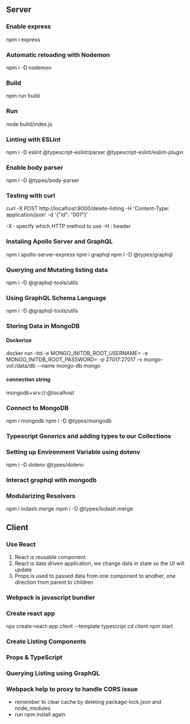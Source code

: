 ## Server

### Enable express

npm i express

### Automatic reloading with Nodemon

npm i -D nodemon

### Build

npm run build

### Run

node build/index.js

### Linting with ESLint

npm i -D eslint @typescript-eslint/parser @typescript-eslint/eslint-plugin

### Enable body parser

npm i -D @types/body-parser

### Testing with curl

curl -X POST http://localhost:9000/delete-listing -H 'Content-Type: application/json' -d '{"id": "001"}'

-X : specify which HTTP method to use
-H : header

### Instaling Apollo Server and GraphQL

npm i apollo-server-express
npm i graphql
npm i -D @types/graphql

### Querying and Mutating listing data

npm i -D @graphql-tools/utils

### Using GraphQL Schema Language

npm i -D @graphql-tools/utils

### Storing Data in MongoDB

#### Dockerize

docker run -itd -e MONGO_INITDB_ROOT_USERNAME=<username> -e MONGO_INITDB_ROOT_PASSWORD=<password> -p 27017:27017 -v mongo-vol:/data/db --name mongo-db mongo

#### connection string

mongodb+srv://<username>:<password>@localhost

### Connect to MongoDB

npm i mongodb
npm i -D @types/mongodb

### Typescript Generics and adding types to our Collections

### Setting up Environment Variable using dotenv

npm i -D dotenv @types/dotenv

### Interact graphql with mongodb

### Modularizing Resolvers

npm i lodash.merge
mpm i -D @types/lodash.merge

## Client

### Use React

1. React is reusable component
2. React is data driven application, we change data in state so the UI will update
3. Props is used to passed data from one component to another, one direction from parent to children

### Webpack is javascript bundler

### Create react app

npx create-react-app client --template typescript
cd client
npm start

### Create Listing Components

### Props & TypeScript

### Querying Listing using GraphQL

### Webpack help to proxy to handle CORS issue

- remember to clear cache by deleting package-lock.json and node_modules
- run npm install again
